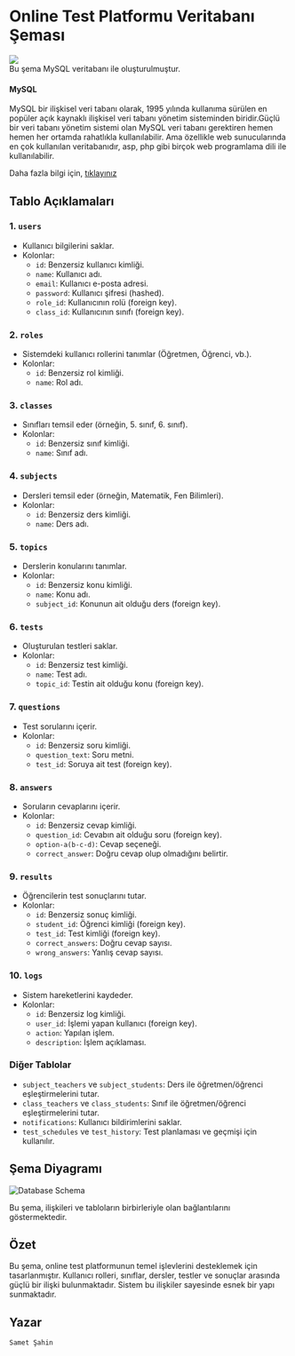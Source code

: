 # Online Test Platformu Veritabanı Şeması
![](https://img.shields.io/badge/MySQL-00000F?style=for-the-badge&logo=mysql&logoColor=white)
<br>
Bu şema MySQL veritabanı ile oluşturulmuştur.
#### **MySQL**
MySQL bir ilişkisel veri tabanı olarak, 1995 yılında kullanıma sürülen en popüler açık kaynaklı ilişkisel veri tabanı yönetim sisteminden biridir.Güçlü bir veri tabanı yönetim sistemi olan MySQL veri tabanı gerektiren hemen hemen her ortamda rahatlıkla kullanılabilir. Ama özellikle web sunucularında en çok kullanılan veritabanıdır, asp, php gibi birçok web programlama dili ile kullanılabilir.

Daha fazla bilgi için, [tıklayınız](https://www.mysql.com/)

## Tablo Açıklamaları

### 1. `users`
- Kullanıcı bilgilerini saklar.
- Kolonlar:
  - `id`: Benzersiz kullanıcı kimliği.
  - `name`: Kullanıcı adı.
  - `email`: Kullanıcı e-posta adresi.
  - `password`: Kullanıcı şifresi (hashed).
  - `role_id`: Kullanıcının rolü (foreign key).
  - `class_id`: Kullanıcının sınıfı (foreign key).

### 2. `roles`
- Sistemdeki kullanıcı rollerini tanımlar (Öğretmen, Öğrenci, vb.).
- Kolonlar:
  - `id`: Benzersiz rol kimliği.
  - `name`: Rol adı.

### 3. `classes`
- Sınıfları temsil eder (örneğin, 5. sınıf, 6. sınıf).
- Kolonlar:
  - `id`: Benzersiz sınıf kimliği.
  - `name`: Sınıf adı.

### 4. `subjects`
- Dersleri temsil eder (örneğin, Matematik, Fen Bilimleri).
- Kolonlar:
  - `id`: Benzersiz ders kimliği.
  - `name`: Ders adı.

### 5. `topics`
- Derslerin konularını tanımlar.
- Kolonlar:
  - `id`: Benzersiz konu kimliği.
  - `name`: Konu adı.
  - `subject_id`: Konunun ait olduğu ders (foreign key).

### 6. `tests`
- Oluşturulan testleri saklar.
- Kolonlar:
  - `id`: Benzersiz test kimliği.
  - `name`: Test adı.
  - `topic_id`: Testin ait olduğu konu (foreign key).

### 7. `questions`
- Test sorularını içerir.
- Kolonlar:
  - `id`: Benzersiz soru kimliği.
  - `question_text`: Soru metni.
  - `test_id`: Soruya ait test (foreign key).

### 8. `answers`
- Soruların cevaplarını içerir.
- Kolonlar:
  - `id`: Benzersiz cevap kimliği.
  - `question_id`: Cevabın ait olduğu soru (foreign key).
  - `option-a(b-c-d)`: Cevap seçeneği.
  - `correct_answer`: Doğru cevap olup olmadığını belirtir.

### 9. `results`
- Öğrencilerin test sonuçlarını tutar.
- Kolonlar:
  - `id`: Benzersiz sonuç kimliği.
  - `student_id`: Öğrenci kimliği (foreign key).
  - `test_id`: Test kimliği (foreign key).
  - `correct_answers`: Doğru cevap sayısı.
  - `wrong_answers`: Yanlış cevap sayısı.

### 10. `logs`
- Sistem hareketlerini kaydeder.
- Kolonlar:
  - `id`: Benzersiz log kimliği.
  - `user_id`: İşlemi yapan kullanıcı (foreign key).
  - `action`: Yapılan işlem.
  - `description`: İşlem açıklaması.

### Diğer Tablolar
- `subject_teachers` ve `subject_students`: Ders ile öğretmen/öğrenci eşleştirmelerini tutar.
- `class_teachers` ve `class_students`: Sınıf ile öğretmen/öğrenci eşleştirmelerini tutar.
- `notifications`: Kullanıcı bildirimlerini saklar.
- `test_schedules` ve `test_history`: Test planlaması ve geçmişi için kullanılır.

## Şema Diyagramı
![Database Schema](https://github.com/user-attachments/assets/b07acb40-066d-4049-b48f-3c2eabb739ed)


Bu şema, ilişkileri ve tabloların birbirleriyle olan bağlantılarını göstermektedir.

## Özet
Bu şema, online test platformunun temel işlevlerini desteklemek için tasarlanmıştır. Kullanıcı rolleri, sınıflar, dersler, testler ve sonuçlar arasında güçlü bir ilişki bulunmaktadır. Sistem bu ilişkiler sayesinde esnek bir yapı sunmaktadır.
## Yazar
`Samet Şahin`
<br>

